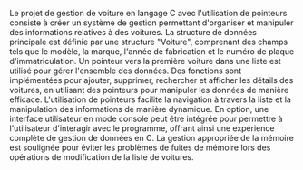 Le projet de gestion de voiture en langage C avec l'utilisation de pointeurs consiste à créer un système de gestion permettant d'organiser et manipuler des informations relatives à des voitures. La structure de données principale est définie par une structure "Voiture", comprenant des champs tels que le modèle, la marque, l'année de fabrication et le numéro de plaque d'immatriculation. Un pointeur vers la première voiture dans une liste est utilisé pour gérer l'ensemble des données. Des fonctions sont implémentées pour ajouter, supprimer, rechercher et afficher les détails des voitures, en utilisant des pointeurs pour manipuler les données de manière efficace. L'utilisation de pointeurs facilite la navigation à travers la liste et la manipulation des informations de manière dynamique. En option, une interface utilisateur en mode console peut être intégrée pour permettre à l'utilisateur d'interagir avec le programme, offrant ainsi une expérience complète de gestion de données en C. La gestion appropriée de la mémoire est soulignée pour éviter les problèmes de fuites de mémoire lors des opérations de modification de la liste de voitures.
